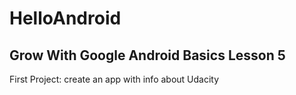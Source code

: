 # HelloAndroid
## Grow With Google Android Basics Lesson 5

First Project: create an app with info about Udacity
